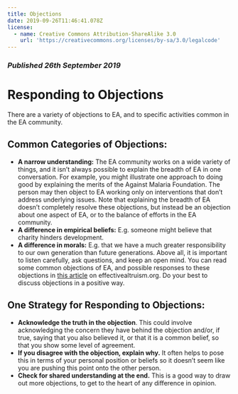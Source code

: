 ```yaml
---
title: Objections
date: 2019-09-26T11:46:41.078Z
license:
  - name: Creative Commons Attribution-ShareAlike 3.0
    url: 'https://creativecommons.org/licenses/by-sa/3.0/legalcode'
---
```

### _Published 26th September 2019_

# Responding to Objections
There are a variety of objections to EA, and to specific activities common in the EA community. 
## Common Categories of Objections: 

* **A narrow understanding:** The EA community works on a wide variety of things, and it isn’t always possible to explain the breadth of EA in one conversation. For example, you might illustrate one approach to doing good by explaining the merits of the Against Malaria Foundation. The person may then object to EA working only on interventions that don’t address underlying issues. Note that explaining the breadth of EA doesn’t completely resolve these objections, but instead be an objection about one aspect of EA, or to the balance of efforts in the EA community.  
* **A difference in empirical beliefs:** E.g. someone might believe that charity hinders development.
* **A difference in morals:** E.g. that we have a much greater responsibility to our own generation than future generations.
Above all, it is important to listen carefully, ask questions, and keep an open mind. You can read some common objections of EA, and possible responses to these objections in <a target="_blank" href="https://www.effectivealtruism.org/faqs-criticism-objections/#objections-to-effective-altruism">this article</a> on effectivealtruism.org. 
Do your best to discuss objections in a positive way.  

## One Strategy for Responding to Objections:

* **Acknowledge the truth in the objection**. This could involve acknowledging the concern they have behind the objection and/or, if true, saying that you also believed it, or that it is a common belief, so that you show some level of agreement. 
* **If you disagree with the objection, explain why.** It often helps to pose this in terms of your personal position or beliefs so it doesn’t seem like you are pushing this point onto the other person.  
* **Check for shared understanding at the end.** This is a good way to draw out more objections, to get to the heart of any difference in opinion.
